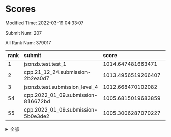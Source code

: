 # Scores

Modified Time: 2022-03-19 04:33:07

Submit Num: 207

All Rank Num: 379017

| rank |               submit               |       score        |       sigma        | pk_num |
| :--- | :--------------------------------- | :----------------- | :----------------- | :----- |
| 1    | jsonzb.test.test_1                 | 1014.647481663471  | 0.8332662321071752 | 7325   |
| 2    | cpp.21_12_24.submission-2b2ea0d7   | 1013.4956519266407 | 0.7803971354472916 | 7324   |
| 3    | jsonzb.test.submission_level_4     | 1012.668470102082  | 0.7962225309283155 | 7324   |
| 54   | cpp.2022_01_09.submission-816672bd | 1005.6815019683859 | 0.7434977691142174 | 7328   |
| 55   | cpp.2022_01_09.submission-5b0e3de2 | 1005.3006287070227 | 0.7114486810180741 | 7325   |


<details>
<summary>全部</summary>

| rank |                 submit                 |       score        |       sigma        | pk_num |
| :--- | :------------------------------------- | :----------------- | :----------------- | :----- |
| 1    | jsonzb.test.test_1                     | 1014.647481663471  | 0.8332662321071752 | 7325   |
| 2    | cpp.21_12_24.submission-2b2ea0d7       | 1013.4956519266407 | 0.7803971354472916 | 7324   |
| 3    | jsonzb.test.submission_level_4         | 1012.668470102082  | 0.7962225309283155 | 7324   |
| 4    | gobigger.level_3.submission_level_3_33 | 1012.2986124599729 | 0.766644851073034  | 7327   |
| 5    | gobigger.level_3.submission_level_3_24 | 1011.9535774658201 | 0.7493253563702127 | 7326   |
| 6    | gobigger.level_3.submission_level_3_37 | 1011.3893994647274 | 0.7561507363400448 | 7323   |
| 7    | gobigger.level_3.submission_level_3_36 | 1011.3551383124012 | 0.7639586317008408 | 7322   |
| 8    | gobigger.level_3.submission_level_3_0  | 1011.2597456077854 | 0.7600792614251377 | 7325   |
| 9    | gobigger.level_3.submission_level_3_14 | 1011.1574234967607 | 0.7716259091750457 | 7323   |
| 10   | gobigger.level_3.submission_level_3_16 | 1011.0947440124721 | 0.7707337849672972 | 7324   |
| 11   | gobigger.level_3.submission_level_3_18 | 1010.6966129483565 | 0.7665736737323123 | 7323   |
| 12   | gobigger.level_3.submission_level_3_20 | 1010.6504549882001 | 0.7771884292633319 | 7324   |
| 13   | gobigger.level_3.submission_level_3_23 | 1010.5911778492283 | 0.7564579155619399 | 7323   |
| 14   | gobigger.level_3.submission_level_3_25 | 1010.5759178570933 | 0.7471132035480283 | 7324   |
| 15   | gobigger.level_3.submission_level_3_7  | 1010.5607941038623 | 0.7588398235144619 | 7327   |
| 16   | gobigger.level_3.submission_level_3_11 | 1010.5544156940092 | 0.7482802167866699 | 7321   |
| 17   | gobigger.level_3.submission_level_3_31 | 1010.4107651368706 | 0.7675845710133942 | 7327   |
| 18   | gobigger.level_3.submission_level_3_21 | 1010.2854623185748 | 0.7410909204022423 | 7320   |
| 19   | gobigger.level_3.submission_level_3_22 | 1010.2850660644992 | 0.7395753945155688 | 7321   |
| 20   | gobigger.level_3.submission_level_3_6  | 1010.2619669874064 | 0.7700238180872622 | 7327   |
| 21   | gobigger.level_3.submission_level_3_27 | 1010.2485460082804 | 0.7522338368167975 | 7322   |
| 22   | gobigger.level_3.submission_level_3_44 | 1010.2152880915119 | 0.7819493303853    | 7326   |
| 23   | gobigger.level_3.submission_level_3_8  | 1010.2030068221436 | 0.7543344399767038 | 7323   |
| 24   | gobigger.level_3.submission_level_3_40 | 1010.2017222892232 | 0.7624516897358969 | 7326   |
| 25   | gobigger.level_3.submission_level_3_39 | 1010.1999608593499 | 0.7904150464237824 | 7328   |
| 26   | gobigger.level_3.submission_level_3_26 | 1010.1725763116639 | 0.7700243915903375 | 7323   |
| 27   | gobigger.level_3.submission_level_3_45 | 1010.1437383296051 | 0.7475419843318474 | 7325   |
| 28   | gobigger.level_3.submission_level_3_42 | 1010.1188127483667 | 0.7477718436369749 | 7320   |
| 29   | gobigger.level_3.submission_level_3_47 | 1010.1017293160112 | 0.7732161418477077 | 7319   |
| 30   | gobigger.level_3.submission_level_3_28 | 1010.0653594864283 | 0.757317263792094  | 7321   |
| 31   | gobigger.level_3.submission_level_3_17 | 1010.0239807174461 | 0.7690165301799232 | 7321   |
| 32   | gobigger.level_3.submission_level_3_38 | 1009.9838049923432 | 0.7614618379469144 | 7324   |
| 33   | gobigger.level_3.submission_level_3_2  | 1009.9164581713396 | 0.7534855377295    | 7320   |
| 34   | gobigger.level_3.submission_level_3_29 | 1009.9045124923463 | 0.7583214779912089 | 7326   |
| 35   | gobigger.level_3.submission_level_3_46 | 1009.8334159347453 | 0.7582941360238314 | 7320   |
| 36   | gobigger.level_3.submission_level_3_49 | 1009.8165217298078 | 0.7396416443401841 | 7329   |
| 37   | gobigger.level_3.submission_level_3_48 | 1009.8028745332061 | 0.7755540014448569 | 7325   |
| 38   | gobigger.level_3.submission_level_3_3  | 1009.7907329579753 | 0.7695115147432281 | 7324   |
| 39   | gobigger.level_3.submission_level_3_35 | 1009.7221192764941 | 0.7602779763270662 | 7325   |
| 40   | gobigger.level_3.submission_level_3_1  | 1009.7088593382325 | 0.7573533997284982 | 7323   |
| 41   | gobigger.level_3.submission_level_3_13 | 1009.6884387634431 | 0.7387844313630697 | 7323   |
| 42   | gobigger.level_3.submission_level_3_9  | 1009.6573597468118 | 0.7670718318018954 | 7323   |
| 43   | gobigger.level_3.submission_level_3_10 | 1009.5996010821282 | 0.7384234024456401 | 7321   |
| 44   | gobigger.level_3.submission_level_3_5  | 1009.5824475316865 | 0.7710347117014114 | 7322   |
| 45   | gobigger.level_3.submission_level_3_15 | 1009.5522957127743 | 0.7644392077657413 | 7327   |
| 46   | gobigger.level_3.submission_level_3_19 | 1009.458660096564  | 0.7416921686877459 | 7321   |
| 47   | gobigger.level_3.submission_level_3_41 | 1009.4552232404    | 0.7324180148686036 | 7320   |
| 48   | gobigger.level_3.submission_level_3_34 | 1009.3806011863974 | 0.7493692742292063 | 7326   |
| 49   | gobigger.level_3.submission_level_3_30 | 1009.2275947473311 | 0.7403955173410255 | 7327   |
| 50   | gobigger.level_3.submission_level_3_43 | 1009.2058697811009 | 0.7541327417577749 | 7317   |
| 51   | gobigger.level_3.submission_level_3_12 | 1008.906131916078  | 0.7336880793914831 | 7322   |
| 52   | gobigger.level_3.submission_level_3_4  | 1008.6119031207627 | 0.7390215112672169 | 7322   |
| 53   | gobigger.level_3.submission_level_3_32 | 1008.4183066843311 | 0.7402333744852558 | 7327   |
| 54   | cpp.2022_01_09.submission-816672bd     | 1005.6815019683859 | 0.7434977691142174 | 7328   |
| 55   | cpp.2022_01_09.submission-5b0e3de2     | 1005.3006287070227 | 0.7114486810180741 | 7325   |
| 56   | gobigger.level_1.submission_level_1_46 | 1005.0605243536515 | 0.723323363530654  | 7331   |
| 57   | gobigger.level_1.submission_level_1_37 | 1004.5172952515538 | 0.7173860901624843 | 7330   |
| 58   | gobigger.level_1.submission_level_1_5  | 1004.5016959038769 | 0.7224468158612171 | 7325   |
| 59   | gobigger.level_1.submission_level_1_32 | 1004.381733013738  | 0.7271741150092037 | 7324   |
| 60   | gobigger.level_1.submission_level_1_28 | 1004.2999926381364 | 0.7274781195513054 | 7322   |
| 61   | gobigger.level_1.submission_level_1_45 | 1004.2106969423639 | 0.7156907723192808 | 7325   |
| 62   | gobigger.level_1.submission_level_1_22 | 1004.1786949447657 | 0.7212827808397717 | 7324   |
| 63   | gobigger.level_1.submission_level_1_49 | 1004.1317808786514 | 0.7275915685218752 | 7319   |
| 64   | gobigger.level_1.submission_level_1_10 | 1004.1271753182717 | 0.7380800609835924 | 7321   |
| 65   | gobigger.level_1.submission_level_1_34 | 1004.106383099772  | 0.7260316865889038 | 7324   |
| 66   | gobigger.level_1.submission_level_1_44 | 1004.068910958743  | 0.715974016476539  | 7321   |
| 67   | gobigger.level_1.submission_level_1_21 | 1003.9646925827772 | 0.71902810606069   | 7326   |
| 68   | gobigger.level_1.submission_level_1_43 | 1003.944522803855  | 0.7182637405350635 | 7324   |
| 69   | gobigger.level_1.submission_level_1_40 | 1003.9205543492009 | 0.7198316343213512 | 7322   |
| 70   | gobigger.level_1.submission_level_1_36 | 1003.8620888466276 | 0.7107284602148692 | 7322   |
| 71   | gobigger.level_1.submission_level_1_2  | 1003.6655371103211 | 0.7171680399640183 | 7326   |
| 72   | gobigger.level_1.submission_level_1_15 | 1003.6189028726651 | 0.7220620553393872 | 7327   |
| 73   | gobigger.level_1.submission_level_1_26 | 1003.5976565579207 | 0.7270943274852106 | 7327   |
| 74   | gobigger.level_1.submission_level_1_19 | 1003.573867102319  | 0.7240294303296195 | 7319   |
| 75   | gobigger.level_1.submission_level_1_8  | 1003.5486411000929 | 0.7267190989389926 | 7320   |
| 76   | gobigger.level_1.submission_level_1_14 | 1003.5180765461514 | 0.7078144277405378 | 7323   |
| 77   | gobigger.level_1.submission_level_1_18 | 1003.4373546929642 | 0.7124487513129648 | 7317   |
| 78   | gobigger.level_1.submission_level_1_20 | 1003.3716811948381 | 0.7328962569740607 | 7323   |
| 79   | gobigger.level_1.submission_level_1_39 | 1003.3323521243324 | 0.7376602687843213 | 7327   |
| 80   | gobigger.level_1.submission_level_1_35 | 1003.3099961964514 | 0.7161158068476361 | 7325   |
| 81   | gobigger.level_1.submission_level_1_47 | 1003.2870108679626 | 0.7183185412504645 | 7324   |
| 82   | gobigger.level_1.submission_level_1_16 | 1003.2513932222089 | 0.7254506132865443 | 7327   |
| 83   | gobigger.level_1.submission_level_1_9  | 1003.1962143354322 | 0.7078638473146759 | 7327   |
| 84   | gobigger.level_1.submission_level_1_33 | 1003.1931383022533 | 0.7114876426894543 | 7325   |
| 85   | gobigger.level_1.submission_level_1_29 | 1003.1423388705592 | 0.7176836835999157 | 7323   |
| 86   | gobigger.level_1.submission_level_1_3  | 1003.1046863895414 | 0.7151586408486846 | 7325   |
| 87   | gobigger.level_1.submission_level_1_11 | 1003.0213017493504 | 0.7119349784586169 | 7323   |
| 88   | gobigger.level_1.submission_level_1_27 | 1003.0195854849107 | 0.7182216895638001 | 7324   |
| 89   | gobigger.level_1.submission_level_1_30 | 1003.0126708535398 | 0.719731173832546  | 7320   |
| 90   | gobigger.level_1.submission_level_1_0  | 1002.9574760764798 | 0.717835899880169  | 7329   |
| 91   | gobigger.level_1.submission_level_1_6  | 1002.9148677940086 | 0.7116661345856746 | 7327   |
| 92   | gobigger.level_1.submission_level_1_25 | 1002.8670472955645 | 0.7334896413934168 | 7319   |
| 93   | gobigger.level_1.submission_level_1_42 | 1002.8456167331925 | 0.7076320805179163 | 7329   |
| 94   | gobigger.level_1.submission_level_1_38 | 1002.8384569504664 | 0.7202962439477495 | 7319   |
| 95   | gobigger.level_1.submission_level_1_48 | 1002.8366881181257 | 0.7162927415590483 | 7325   |
| 96   | gobigger.level_1.submission_level_1_17 | 1002.8253626828222 | 0.7235237771520422 | 7322   |
| 97   | gobigger.level_1.submission_level_1_12 | 1002.7180662427143 | 0.7108170345580811 | 7319   |
| 98   | gobigger.level_1.submission_level_1_13 | 1002.6410728290432 | 0.7150632028989047 | 7323   |
| 99   | gobigger.level_1.submission_level_1_1  | 1002.5886619076884 | 0.7202595477184395 | 7326   |
| 100  | gobigger.level_1.submission_level_1_7  | 1002.5845469560895 | 0.7080243042097872 | 7324   |
| 101  | gobigger.level_1.submission_level_1_41 | 1002.5536152860784 | 0.7151943184780734 | 7329   |
| 102  | gobigger.level_1.submission_level_1_23 | 1002.5220073160563 | 0.7110274313661501 | 7323   |
| 103  | gobigger.level_1.submission_level_1_31 | 1002.4155022783631 | 0.7126986015605503 | 7323   |
| 104  | gobigger.level_1.submission_level_1_24 | 1002.318226906459  | 0.7208450457561028 | 7325   |
| 105  | gobigger.level_1.submission_level_1_4  | 1001.8071407720083 | 0.709340357222472  | 7324   |
| 106  | gobigger.random.submission_random_49   | 997.8525965869104  | 0.7030421395744821 | 7323   |
| 107  | gobigger.random.submission_random_0    | 997.2777043870051  | 0.7070189676760995 | 7325   |
| 108  | gobigger.random.submission_random_5    | 997.1433944259687  | 0.7067369054503772 | 7325   |
| 109  | gobigger.random.submission_random_42   | 997.0954655430248  | 0.7112061438100873 | 7323   |
| 110  | gobigger.random.submission_random_11   | 996.9435270405619  | 0.7040169834057072 | 7325   |
| 111  | gobigger.random.submission_random_34   | 996.7487480188304  | 0.7062335030233298 | 7321   |
| 112  | gobigger.random.submission_random_28   | 996.7383477708654  | 0.7099631644140776 | 7323   |
| 113  | gobigger.random.submission_random_43   | 996.7199741226713  | 0.7097118747052512 | 7327   |
| 114  | gobigger.random.submission_random_15   | 996.5321859408695  | 0.7074689390107465 | 7326   |
| 115  | gobigger.random.submission_random_40   | 996.5132462756443  | 0.7027630191598315 | 7323   |
| 116  | gobigger.random.submission_random_3    | 996.4911003846463  | 0.7172248523070792 | 7328   |
| 117  | gobigger.random.submission_random_20   | 996.3909730410467  | 0.7176035175654562 | 7326   |
| 118  | gobigger.random.submission_random_26   | 996.3907672149875  | 0.7077492723990018 | 7325   |
| 119  | gobigger.random.submission_random_23   | 996.3857838903034  | 0.7019925892867495 | 7328   |
| 120  | gobigger.random.submission_random_44   | 996.3174770103548  | 0.7143291322161021 | 7328   |
| 121  | gobigger.random.submission_random_2    | 996.3000359309381  | 0.7235330731056518 | 7325   |
| 122  | gobigger.random.submission_random_48   | 996.2938051406926  | 0.7074852341041536 | 7320   |
| 123  | gobigger.random.submission_random_7    | 996.2524821405856  | 0.7001985944436876 | 7319   |
| 124  | gobigger.random.submission_random_32   | 996.1448247084822  | 0.7193452310689472 | 7326   |
| 125  | gobigger.random.submission_random_27   | 996.1246389292962  | 0.7154186733730287 | 7327   |
| 126  | gobigger.random.submission_random_9    | 996.0603666841275  | 0.7180338380351088 | 7323   |
| 127  | gobigger.random.submission_random_31   | 996.0249875141843  | 0.7209074659997339 | 7326   |
| 128  | gobigger.random.submission_random_6    | 996.0027929962014  | 0.7127641027800842 | 7320   |
| 129  | gobigger.random.submission_random_25   | 995.9302157308322  | 0.714888029325158  | 7321   |
| 130  | gobigger.random.submission_random_18   | 995.8058288287605  | 0.6950202532546323 | 7324   |
| 131  | gobigger.random.submission_random_10   | 995.8042226332535  | 0.7147234242142931 | 7322   |
| 132  | gobigger.random.submission_random_33   | 995.79545194236    | 0.7110557404575206 | 7328   |
| 133  | gobigger.random.submission_random_12   | 995.7728443731401  | 0.7048335009092008 | 7324   |
| 134  | gobigger.random.submission_random_39   | 995.7295055762926  | 0.7066771323999933 | 7325   |
| 135  | gobigger.random.submission_random_22   | 995.6622752762335  | 0.7136088895703657 | 7324   |
| 136  | gobigger.random.submission_random_47   | 995.6572679715472  | 0.7099806733531615 | 7321   |
| 137  | gobigger.random.submission_random_21   | 995.6451180115248  | 0.7248478605662064 | 7332   |
| 138  | gobigger.random.submission_random_30   | 995.5461712739201  | 0.7134108079944607 | 7328   |
| 139  | gobigger.random.submission_random_37   | 995.5397531235552  | 0.701416705730044  | 7322   |
| 140  | gobigger.random.submission_random_36   | 995.5196933095131  | 0.7018480354123139 | 7325   |
| 141  | gobigger.random.submission_random_4    | 995.501319939166   | 0.7263651133997823 | 7323   |
| 142  | gobigger.random.submission_random_16   | 995.4878322193465  | 0.7061857276025624 | 7326   |
| 143  | gobigger.random.submission_random_29   | 995.4805308304692  | 0.7291682579191874 | 7323   |
| 144  | gobigger.random.submission_random_24   | 995.4327345411009  | 0.7286890366353329 | 7323   |
| 145  | gobigger.random.submission_random_8    | 995.4167251503569  | 0.721510127949546  | 7326   |
| 146  | gobigger.random.submission_random_46   | 995.3838991654766  | 0.7365898685927839 | 7324   |
| 147  | gobigger.random.submission_random_45   | 995.2609772244847  | 0.7037250150833199 | 7324   |
| 148  | gobigger.random.submission_random_1    | 995.2469003976092  | 0.7076891661751541 | 7318   |
| 149  | gobigger.random.submission_random_38   | 995.2393756513637  | 0.7081006931223081 | 7323   |
| 150  | gobigger.random.submission_random_17   | 995.1859544001209  | 0.7068905322481837 | 7318   |
| 151  | gobigger.random.submission_random_13   | 995.1417320930727  | 0.7066728987755185 | 7326   |
| 152  | gobigger.random.submission_random_35   | 994.9085597445704  | 0.7100155713694064 | 7322   |
| 153  | gobigger.random.submission_random_14   | 994.7034698075677  | 0.7196685263482129 | 7321   |
| 154  | gobigger.random.submission_random_41   | 994.557848456193   | 0.7208239756004485 | 7321   |
| 155  | gobigger.random.submission_random_19   | 993.9729671219284  | 0.7245936285012929 | 7326   |
| 156  | gobigger.level_2.submission_level_2_37 | 993.5235870684006  | 0.7321678054607106 | 7324   |
| 157  | gobigger.level_2.submission_level_2_45 | 993.3390185267957  | 0.7294386335592328 | 7328   |
| 158  | gobigger.level_2.submission_level_2_0  | 993.2597275628666  | 0.7256375956164394 | 7325   |
| 159  | gobigger.level_2.submission_level_2_2  | 993.1267193406163  | 0.731180135791156  | 7326   |
| 160  | gobigger.level_2.submission_level_2_14 | 992.817190005501   | 0.7374945062519458 | 7325   |
| 161  | gobigger.level_2.submission_level_2_6  | 992.7490257188056  | 0.7479223425900585 | 7322   |
| 162  | gobigger.level_2.submission_level_2_34 | 992.7303462281312  | 0.7406933826578871 | 7323   |
| 163  | gobigger.level_2.submission_level_2_24 | 992.5092621301226  | 0.7270507954213399 | 7323   |
| 164  | gobigger.level_2.submission_level_2_46 | 992.4631445698238  | 0.7562313982951775 | 7323   |
| 165  | gobigger.level_2.submission_level_2_26 | 992.4492860578455  | 0.7357082312557958 | 7326   |
| 166  | gobigger.level_2.submission_level_2_17 | 992.4159533103024  | 0.7683571165621342 | 7322   |
| 167  | gobigger.level_2.submission_level_2_48 | 992.4075384671698  | 0.7627149977518307 | 7324   |
| 168  | gobigger.level_2.submission_level_2_44 | 992.3887325448252  | 0.7646121038037365 | 7318   |
| 169  | gobigger.level_2.submission_level_2_9  | 992.329693835224   | 0.7466796199434486 | 7330   |
| 170  | gobigger.level_2.submission_level_2_25 | 992.2664966893857  | 0.7336213830684826 | 7326   |
| 171  | gobigger.level_2.submission_level_2_42 | 992.2298719204057  | 0.760283367496213  | 7322   |
| 172  | gobigger.level_2.submission_level_2_41 | 992.203116229198   | 0.7504849653851207 | 7320   |
| 173  | gobigger.level_2.submission_level_2_39 | 992.1382750695963  | 0.7378538576318113 | 7325   |
| 174  | gobigger.level_2.submission_level_2_16 | 992.1237441681072  | 0.7540412361007426 | 7324   |
| 175  | gobigger.level_2.submission_level_2_15 | 992.122781710032   | 0.7577286976047637 | 7328   |
| 176  | gobigger.level_2.submission_level_2_43 | 992.0992011845436  | 0.7303225093006508 | 7323   |
| 177  | gobigger.level_2.submission_level_2_35 | 992.0488426248924  | 0.7437301524455562 | 7323   |
| 178  | gobigger.level_2.submission_level_2_10 | 991.9998884674017  | 0.7436872774056127 | 7324   |
| 179  | gobigger.level_2.submission_level_2_19 | 991.9230123674829  | 0.7359371780042094 | 7329   |
| 180  | gobigger.level_2.submission_level_2_13 | 991.9000709894633  | 0.7259791492925596 | 7320   |
| 181  | gobigger.level_2.submission_level_2_31 | 991.8761207740343  | 0.7814221116548039 | 7320   |
| 182  | gobigger.level_2.submission_level_2_11 | 991.8405940458508  | 0.7493143703852304 | 7324   |
| 183  | gobigger.level_2.submission_level_2_32 | 991.7993291770174  | 0.7614488525890195 | 7325   |
| 184  | gobigger.level_2.submission_level_2_21 | 991.7841809598945  | 0.7598749021441188 | 7325   |
| 185  | gobigger.level_2.submission_level_2_36 | 991.7833176880697  | 0.7391299560121443 | 7326   |
| 186  | gobigger.level_2.submission_level_2_28 | 991.7714942587877  | 0.7755756525556851 | 7327   |
| 187  | gobigger.level_2.submission_level_2_38 | 991.7420254809231  | 0.7551577257052242 | 7326   |
| 188  | gobigger.level_2.submission_level_2_18 | 991.6937552929653  | 0.7632606900141432 | 7313   |
| 189  | gobigger.level_2.submission_level_2_40 | 991.5892586648511  | 0.770568318109112  | 7324   |
| 190  | gobigger.level_2.submission_level_2_49 | 991.5506644553562  | 0.7469853606188933 | 7327   |
| 191  | gobigger.level_2.submission_level_2_47 | 991.5155288550942  | 0.759021604062966  | 7321   |
| 192  | gobigger.level_2.submission_level_2_20 | 991.4759268009192  | 0.7505796255751948 | 7326   |
| 193  | gobigger.level_2.submission_level_2_30 | 991.4477134230663  | 0.7513818757345382 | 7323   |
| 194  | gobigger.level_2.submission_level_2_12 | 991.4327581459946  | 0.7595944823526226 | 7324   |
| 195  | gobigger.level_2.submission_level_2_3  | 991.3396176464223  | 0.7355531638736922 | 7324   |
| 196  | gobigger.level_2.submission_level_2_29 | 991.3055446685337  | 0.7480179532979002 | 7325   |
| 197  | gobigger.level_2.submission_level_2_7  | 991.2525765944438  | 0.7466529378904311 | 7326   |
| 198  | gobigger.level_2.submission_level_2_5  | 991.2438101954018  | 0.7425806114527658 | 7325   |
| 199  | gobigger.level_2.submission_level_2_4  | 991.1628230486859  | 0.7625183909519602 | 7327   |
| 200  | gobigger.level_2.submission_level_2_33 | 991.1504446671166  | 0.7468849000091629 | 7328   |
| 201  | gobigger.level_2.submission_level_2_22 | 991.0135779360114  | 0.7639479352902971 | 7325   |
| 202  | gobigger.level_2.submission_level_2_1  | 990.8837141344534  | 0.742903889189135  | 7327   |
| 203  | gobigger.level_2.submission_level_2_27 | 990.8316961833356  | 0.7430740498431166 | 7325   |
| 204  | gobigger.level_2.submission_level_2_23 | 990.3786453884143  | 0.7755681676637597 | 7323   |
| 205  | gobigger.level_2.submission_level_2_8  | 989.3652393126536  | 0.7584105377117801 | 7327   |
| 206  | gobigger.none.submission_none_0        | 977.2823686530297  | 1.3667522136641015 | 7323   |
| 207  | gobigger.none.submission_none_1        | 974.6958057918869  | 1.574680538234573  | 7331   |

</details>